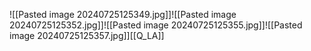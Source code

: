 ![[Pasted image 20240725125349.jpg]]![[Pasted image 20240725125352.jpg]]![[Pasted image 20240725125355.jpg]]![[Pasted image 20240725125357.jpg]][[Q_LA]]